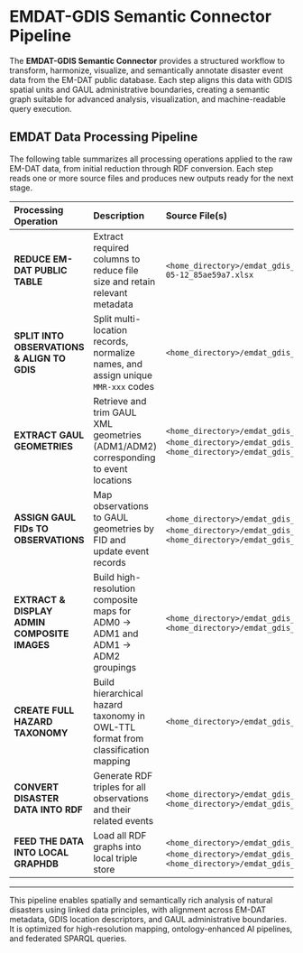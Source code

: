 # EMDAT-GDIS Semantic Connector Pipeline

The **EMDAT-GDIS Semantic Connector** provides a structured workflow to transform, harmonize, visualize, and semantically annotate disaster event data from the EM-DAT public database. Each step aligns this data with GDIS spatial units and GAUL administrative boundaries, creating a semantic graph suitable for advanced analysis, visualization, and machine-readable query execution.

## EMDAT Data Processing Pipeline

The following table summarizes all processing operations applied to the raw EM-DAT data, from initial reduction through RDF conversion. Each step reads one or more source files and produces new outputs ready for the next stage.

| Processing Operation | Description | Source File(s) | Destination File(s) | Script Name / API | Remarks |
|:--------------------|:------------|:----------------|:---------------------|:------------------|:--------|
| **REDUCE EM-DAT PUBLIC TABLE** | Extract required columns to reduce file size and retain relevant metadata | `<home_directory>/emdat_gdis_semantic_connector/Data/public_emdat_custom_request_2024-05-12_85ae59a7.xlsx` | `<home_directory>/emdat_gdis_semantic_connector/Data/public_emdat_reduced.xlsx` | `<home_directory>/emdat_gdis_semantic_connector/reduce_emdat.py` | Retains EM-DAT metadata (hazard, time, location, identifiers, coordinates, admin units) |
| **SPLIT INTO OBSERVATIONS & ALIGN TO GDIS** | Split multi-location records, normalize names, and assign unique `MMR-xxx` codes | `<home_directory>/emdat_gdis_semantic_connector/Data/public_emdat_reduced.xlsx` | `<home_directory>/emdat_gdis_semantic_connector/Data/public_emdat_gdis_aligned.xlsx` | `<home_directory>/emdat_gdis_semantic_connector/emdat2gdis.py` | Includes fuzzy matching logic and expansion of regional naming structures |
| **EXTRACT GAUL GEOMETRIES** | Retrieve and trim GAUL XML geometries (ADM1/ADM2) corresponding to event locations | `<home_directory>/emdat_gdis_semantic_connector/Data/public_emdat_gdis_aligned.xlsx`, `<home_directory>/emdat_gdis_semantic_connector/Data/g2015_2014_1.xml`, `<home_directory>/emdat_gdis_semantic_connector/Data/g2015_2014_2.xml` | `<home_directory>/emdat_gdis_semantic_connector/Data/g2015_2014_1_geom_extract.xml`<br/>`<home_directory>/emdat_gdis_semantic_connector/Data/g2015_2014_2_geom_extract.xml`<br/>`<home_directory>/emdat_gdis_semantic_connector/Data/public_emdat_gdis_gaul_aligned.xlsx` | `<home_directory>/emdat_gdis_semantic_connector/emdat_gdis2gaul.py` | Selectively extracts only the referenced GAUL features for further analysis |
| **ASSIGN GAUL FIDs TO OBSERVATIONS** | Map observations to GAUL geometries by FID and update event records | `<home_directory>/emdat_gdis_semantic_connector/Data/g2015_2014_1_geom_extract.xml`, `<home_directory>/emdat_gdis_semantic_connector/Data/g2015_2014_2_geom_extract.xml`, `<home_directory>/emdat_gdis_semantic_connector/Data/public_emdat_gdis_gaul_aligned.xlsx` | `<home_directory>/emdat_gdis_semantic_connector/Data/public_emdat_gdis_gaul_fids.xlsx` | `<home_directory>/emdat_gdis_semantic_connector/emdat_gdis_gaul_fids.py` | Adds administrative geometry identifiers (FID_1/FID_2) for spatial linkage |
| **EXTRACT & DISPLAY ADMIN COMPOSITE IMAGES** | Build high-resolution composite maps for ADM0 → ADM1 and ADM1 → ADM2 groupings | `<home_directory>/emdat_gdis_semantic_connector/Data/g2015_2014_1.xml`, `<home_directory>/emdat_gdis_semantic_connector/Data/g2015_2014_2.xml` | `<home_directory>/emdat_gdis_semantic_connector/Data/adm0_composite_maps/*.png`, `<home_directory>/emdat_gdis_semantic_connector/Data/adm1_composite_maps/*.png`, `<home_directory>/emdat_gdis_semantic_connector/Data/adm2_maps/*.png` | `<home_directory>/emdat_gdis_semantic_connector/adm0_composite_map.py`, `<home_directory>/emdat_gdis_semantic_connector/adm1_composite_map.py`, `<home_directory>/emdat_gdis_semantic_connector/adm2_map.py` | Color-coded polygons with adjacency-aware coloring and centroid labels per unit |
| **CREATE FULL HAZARD TAXONOMY** | Build hierarchical hazard taxonomy in OWL-TTL format from classification mapping | `<home_directory>/emdat_gdis_semantic_connector/Data/classification_mapping.csv` | `<home_directory>/emdat_gdis_semantic_connector/Data/emdat_hazard_taxonomy.ttl` | `<home_directory>/emdat_gdis_semantic_connector/build_emdat_hazard_taxonomy.py` | Includes relationships to sensors and ML-relevant objectives using `isMonitoredBy`, `hasRelatedObjective` |
| **CONVERT DISASTER DATA INTO RDF** | Generate RDF triples for all observations and their related events | `<home_directory>/emdat_gdis_semantic_connector/Data/public_emdat_gdis_gaul_fids.xlsx`, `<home_directory>/emdat_gdis_semantic_connector/Data/classification_mapping.csv` | `<home_directory>/emdat_gdis_semantic_connector/Data/emdat_gdis_gaul_observations.ttl` | `<home_directory>/emdat_gdis_semantic_connector/observations2rdf_triples.py` | Emits complete RDF graphs with GeoSPARQL, OWL-Time, and hazard ontology alignment |
| **FEED THE DATA INTO LOCAL GRAPHDB** | Load all RDF graphs into local triple store | `<home_directory>/emdat_gdis_semantic_connector/data/eomdg_ontology.ttl`, `<home_directory>/emdat_gdis_semantic_connector/data/emdat_hazard_taxonomy.ttl`, `<home_directory>/emdat_gdis_semantic_connector/data/emdat_gdis_gaul_observations.ttl` | SPARQL endpoint: `http://localhost:7200/repositories/eo_nh_kg` | `<home_directory>/emdat_gdis_semantic_connector/TBD.py` | Recommended load order: ontology → taxonomy → data instance triples |

---

This pipeline enables spatially and semantically rich analysis of natural disasters using linked data principles, with alignment across EM-DAT metadata, GDIS location descriptors, and GAUL administrative boundaries. It is optimized for high-resolution mapping, ontology-enhanced AI pipelines, and federated SPARQL queries.
